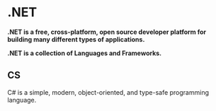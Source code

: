 # .NET
**.NET is a free, cross-platform, open source developer platform for building many different types of applications.**


**.NET is a collection of Languages and Frameworks.**


## CS
C# is a simple, modern, object-oriented, and type-safe programming language.
